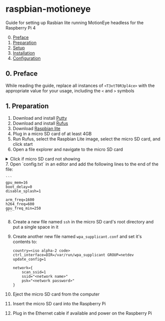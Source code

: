 # raspbian-motioneye
Guide for setting up Rasbian lite running MotionEye headless for the Raspberry Pi 4

0. [Preface](#0-preface)
1. [Preparation](#1-preparation)
2. [Setup](#2-setup)
3. [Installation](#3-installation)
4. [Configuration](#4-configuration)

## 0. Preface

While reading the guide, replace all instances of `<T3xtT0R3pl4ce>` with the appropriate value for your usage, including the `<` and `>` symbols 


## 1. Preparation  

1. Download and install [Putty](https://www.putty.org/)
2. Download and install [Rufus](https://rufus.ie/)
3. Download [Raspbian lite](https://www.raspberrypi.org/downloads/raspbian/)
4. Plug in a micro SD card of at least 4GB
5. Run Rufus, select the Raspbian Lite image, select the micro SD card, and click start
6. Open a file explorer and navigate to the micro SD card
<details><summary>Click if micro SD card not showing</summary>
Press `Win` + `R`. Type `diskpart` then press `Enter` then run `list disk`. Select the appropriate disk with `select disk <x>` where x is the disk number. Run `list partition`. Select the appropriate partition with `select partition <y>` where y is the partition number (usually partition 1, ~256MB). Run `assign letter=i`.</details>
7. Open `config.txt` in an editor and add the following lines to the end of the file:  

	```  
	gpu_mem=16
	boot_delay=0
	disable_splash=1
	
	arm_freq=1600
	h264_freq=600
	gpu_freq_min=250
	```  
8. Create a new file named `ssh` in the micro SD card's root directory and put a single space in it
9. Create another new file named `wpa_supplicant.conf` and set it's contents to:

	```
	country=<iso alpha-2 code>
	ctrl_interface=DIR=/var/run/wpa_supplicant GROUP=netdev
	update_config=1

	network={
		scan_ssid=1
		ssid="<network name>"
		psk="<network password>"
	}
	```
10. Eject the micro SD card from the computer
11. Insert the micro SD card into the Raspberry Pi
12. Plug in the Ethernet cable if available and power on the Raspberry Pi